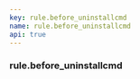 ```yaml
---
key: rule.before_uninstallcmd
name: rule.before_uninstallcmd
api: true
---
```


### rule.before_uninstallcmd
